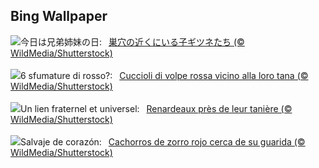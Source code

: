 ## Bing Wallpaper
![](https://www.bing.com/th?id=OHR.LittleFoxes_JA-JP4068111842_UHD.jpg&w=1000)今日は兄弟姉妹の日:&nbsp;&ensp;[巣穴の近くにいる子ギツネたち (© WildMedia/Shutterstock)](https://www.bing.com/th?id=OHR.LittleFoxes_JA-JP4068111842_UHD.jpg)
<br><br/>
![](https://www.bing.com/th?id=OHR.LittleFoxes_IT-IT0375371643_UHD.jpg&w=1000)6 sfumature di rosso?:&nbsp;&ensp;[Cuccioli di volpe rossa vicino alla loro tana (© WildMedia/Shutterstock)](https://www.bing.com/th?id=OHR.LittleFoxes_IT-IT0375371643_UHD.jpg)
<br><br/>
![](https://www.bing.com/th?id=OHR.LittleFoxes_FR-FR7823312506_UHD.jpg&w=1000)Un lien fraternel et universel:&nbsp;&ensp;[Renardeaux près de leur tanière (© WildMedia/Shutterstock)](https://www.bing.com/th?id=OHR.LittleFoxes_FR-FR7823312506_UHD.jpg)
<br><br/>
![](https://www.bing.com/th?id=OHR.LittleFoxes_ES-ES9657822321_UHD.jpg&w=1000)Salvaje de corazón:&nbsp;&ensp;[Cachorros de zorro rojo cerca de su guarida (© WildMedia/Shutterstock)](https://www.bing.com/th?id=OHR.LittleFoxes_ES-ES9657822321_UHD.jpg)
<br><br/>
